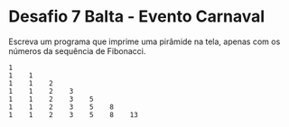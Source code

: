 # Desafio 7 Balta - Evento Carnaval

Escreva um programa que imprime uma pirâmide na tela, apenas com os números da sequência de Fibonacci.

```
1    
1    1    
1    1    2    
1    1    2    3    
1    1    2    3    5    
1    1    2    3    5    8    
1    1    2    3    5    8    13
```